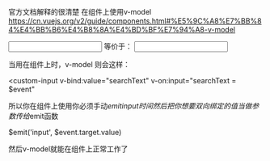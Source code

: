 官方文档解释的很清楚
在组件上使用v-model
https://cn.vuejs.org/v2/guide/components.html#%E5%9C%A8%E7%BB%84%E4%BB%B6%E4%B8%8A%E4%BD%BF%E7%94%A8-v-model

<input v-model="searchText">
等价于：
<input
  v-bind:value="searchText"
  v-on:input="searchText = $event.target.value"
>

当用在组件上时，v-model 则会这样：


<custom-input
  v-bind:value="searchText"
  v-on:input="searchText = $event"
></custom-input>

所以你在组件上使用你必须手动$emit input时间然后把你想要双向绑定的值当做参数传给$emit函数

$emit('input', $event.target.value)

然后v-model就能在组件上正常工作了

